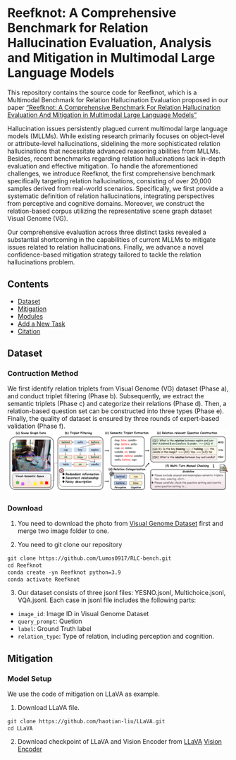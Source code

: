 # Reefknot: A Comprehensive Benchmark for Relation Hallucination Evaluation, Analysis and Mitigation in Multimodal Large Language Models

This repository contains the source code for Reefknot, which is a Multimodal Benchmark for Relation Hallucination Evaluation proposed in our paper [ “Reefknot: A Comprehensive Benchmark For Relation Hallucination Evaluation And Mitigation in Multimodal Large Language Models”](https://openreview.net/forum?id=aRQi5gHpcF)

Hallucination issues persistently plagued current multimodal large language models (MLLMs). While existing research primarily focuses on object-level or attribute-level hallucinations, sidelining the more sophisticated relation hallucinations that necessitate advanced reasoning abilities from MLLMs. Besides, recent benchmarks regarding relation hallucinations lack in-depth evaluation and effective mitigation. To handle the aforementioned challenges, we introduce Reefknot, the first comprehensive benchmark specifically targeting relation hallucinations, consisting of over 20,000 samples derived from real-world scenarios. Specifically, we first provide a systematic definition of relation hallucinations, integrating perspectives from perceptive and cognitive domains. Moreover, we construct the relation-based corpus utilizing the representative scene graph dataset Visual Genome (VG).

Our comprehensive evaluation across three distinct tasks revealed a substantial shortcoming in the capabilities of current MLLMs to mitigate issues related to relation hallucinations. Finally, we advance a novel confidence-based mitigation strategy tailored to tackle the relation hallucinations problem.

## Contents
* [Dataset](#dataset)
* [Mitigation](#mitigation)
* [Modules](#modules)
* [Add a New Task](#add-a-new-task)
* [Citation](#citation)

## Dataset
### Contruction Method

We first identify relation triplets from Visual Genome (VG) dataset (Phase a), and conduct triplet filtering (Phase b). Subsequently, we extract the semantic triplets (Phase c) and categorize their relations (Phase d). Then, a relation-based question set can be constructed into three types (Phase e). Finally, the quality of dataset is ensured by three rounds of expert-based validation (Phase f).
![](img/data_pipeline.png)

### Download

1. You need to download the photo from [Visual Genome Dataset](https://homes.cs.washington.edu/~ranjay/visualgenome/api.html) first and merge two image folder to one.

2. You need to git clone our repository

```shell
git clone https://github.com/Lumos0917/RLC-bench.git
cd Reefknot
conda create -yn Reefknot python=3.9
conda activate Reefknot
```
   
3. Our dataset consists of three jsonl files: YESNO.jsonl, Multichoice.jsonl, VQA.jsonl. Each case in jsonl file includes the following parts:
- `image_id`: Image ID in Visual Genome Dataset
- `query_prompt`: Quetion
- `label`: Ground Truth label
- `relation_type`: Type of relation, including perception and cognition.

## Mitigation

### Model Setup

We use the code of mitigation on LLaVA as example.

1. Download LLaVA file.

```shell
git clone https://github.com/haotian-liu/LLaVA.git
cd LLaVA
```
2. Download checkpoint of LLaVA and Vision Encoder from [LLaVA](https://huggingface.co/liuhaotian/llava-v1.5-13b) [Vision Encoder](https://huggingface.co/openai/clip-vit-large-patch14-336)
